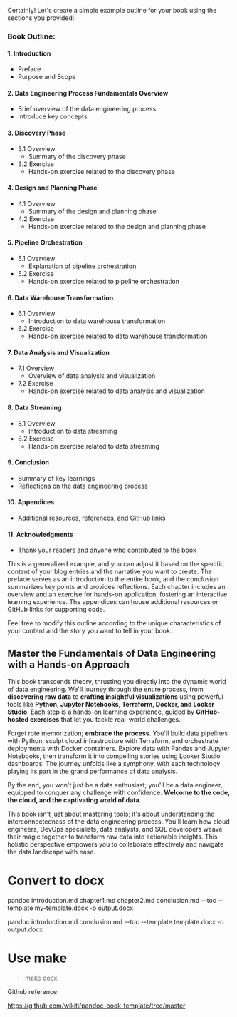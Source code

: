 Certainly! Let's create a simple example outline for your book using the sections you provided:

### Book Outline:

#### 1. Introduction
   - Preface
   - Purpose and Scope

#### 2. Data Engineering Process Fundamentals Overview
   - Brief overview of the data engineering process
   - Introduce key concepts

#### 3. Discovery Phase
   - 3.1 Overview
      - Summary of the discovery phase
   - 3.2 Exercise
      - Hands-on exercise related to the discovery phase

#### 4. Design and Planning Phase
   - 4.1 Overview
      - Summary of the design and planning phase
   - 4.2 Exercise
      - Hands-on exercise related to the design and planning phase

#### 5. Pipeline Orchestration
   - 5.1 Overview
      - Explanation of pipeline orchestration
   - 5.2 Exercise
      - Hands-on exercise related to pipeline orchestration

#### 6. Data Warehouse Transformation
   - 6.1 Overview
      - Introduction to data warehouse transformation
   - 6.2 Exercise
      - Hands-on exercise related to data warehouse transformation

#### 7. Data Analysis and Visualization
   - 7.1 Overview
      - Overview of data analysis and visualization
   - 7.2 Exercise
      - Hands-on exercise related to data analysis and visualization

#### 8. Data Streaming
   - 8.1 Overview
      - Introduction to data streaming
   - 8.2 Exercise
      - Hands-on exercise related to data streaming

#### 9. Conclusion
   - Summary of key learnings
   - Reflections on the data engineering process

#### 10. Appendices
   - Additional resources, references, and GitHub links

#### 11. Acknowledgments
   - Thank your readers and anyone who contributed to the book

This is a generalized example, and you can adjust it based on the specific content of your blog entries and the narrative you want to create. The preface serves as an introduction to the entire book, and the conclusion summarizes key points and provides reflections. Each chapter includes an overview and an exercise for hands-on application, fostering an interactive learning experience. The appendices can house additional resources or GitHub links for supporting code.

Feel free to modify this outline according to the unique characteristics of your content and the story you want to tell in your book.


## Master the Fundamentals of Data Engineering with a Hands-on Approach

This book transcends theory, thrusting you directly into the dynamic world of data engineering. We'll journey through the entire process, from **discovering raw data** to **crafting insightful visualizations** using powerful tools like **Python, Jupyter Notebooks, Terraform, Docker, and Looker Studio**. Each step is a hands-on learning experience, guided by **GitHub-hosted exercises** that let you tackle real-world challenges.

Forget rote memorization; **embrace the process**. You'll build data pipelines with Python, sculpt cloud infrastructure with Terraform, and orchestrate deployments with Docker containers. Explore data with Pandas and Jupyter Notebooks, then transform it into compelling stories using Looker Studio dashboards. The journey unfolds like a symphony, with each technology playing its part in the grand performance of data analysis.

By the end, you won't just be a data enthusiast; you'll be a data engineer, equipped to conquer any challenge with confidence. **Welcome to the code, the cloud, and the captivating world of data.**

This book isn't just about mastering tools; it's about understanding the interconnectedness of the data engineering process. You'll learn how cloud engineers, DevOps specialists, data analysts, and SQL developers weave their magic together to transform raw data into actionable insights. This holistic perspective empowers you to collaborate effectively and navigate the data landscape with ease.

# Convert to docx
pandoc introduction.md chapter1.md chapter2.md conclusion.md --toc --template my-template.docx -o output.docx

pandoc introduction.md conclusion.md --toc --template template.docx -o output.docx

# Use make

> make docx

Github reference:

https://github.com/wikiti/pandoc-book-template/tree/master